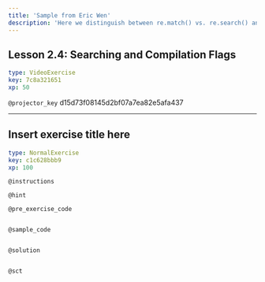 ```yaml
---
title: 'Sample from Eric Wen'
description: 'Here we distinguish between re.match() vs. re.search() and introduce compilation flags.'
---
```


## Lesson 2.4: Searching and Compilation Flags

```yaml
type: VideoExercise
key: 7c8a321651
xp: 50
```

`@projector_key`
d15d73f08145d2bf07a7ea82e5afa437

---

## Insert exercise title here

```yaml
type: NormalExercise
key: c1c628bbb9
xp: 100
```



`@instructions`


`@hint`


`@pre_exercise_code`
```{python}

```

`@sample_code`
```{python}

```

`@solution`
```{python}

```

`@sct`
```{python}

```
